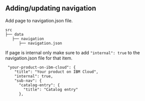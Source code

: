 ## Adding/updating navigation

Add page to navigation.json file.

```
src
├── data
   ├── navigation
      ├── navigation.json
```

If page is internal only make sure to add `"internal": true` to the navigation.json file for that item.

```
 "your-product-on-ibm-cloud": {
    "title": "Your product on IBM Cloud",
    "internal": true,
    "sub-nav": {
      "catalog-entry": {
        "title": "Catalog entry"
      },
```
